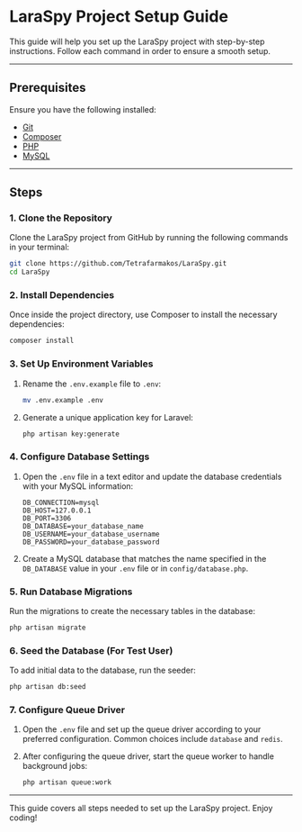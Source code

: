 
# LaraSpy Project Setup Guide

This guide will help you set up the LaraSpy project with step-by-step instructions. Follow each command in order to ensure a smooth setup.

---

## Prerequisites

Ensure you have the following installed:

- [Git](https://git-scm.com/)
- [Composer](https://getcomposer.org/)
- [PHP](https://www.php.net/downloads)
- [MySQL](https://www.mysql.com/downloads/)

---

## Steps

### 1. Clone the Repository

Clone the LaraSpy project from GitHub by running the following commands in your terminal:

```bash
git clone https://github.com/Tetrafarmakos/LaraSpy.git
cd LaraSpy
```

### 2. Install Dependencies

Once inside the project directory, use Composer to install the necessary dependencies:

```bash
composer install
```

### 3. Set Up Environment Variables

1. Rename the `.env.example` file to `.env`:

   ```bash
   mv .env.example .env
   ```

2. Generate a unique application key for Laravel:

   ```bash
   php artisan key:generate
   ```

### 4. Configure Database Settings

1. Open the `.env` file in a text editor and update the database credentials with your MySQL information:

   ```plaintext
   DB_CONNECTION=mysql
   DB_HOST=127.0.0.1
   DB_PORT=3306
   DB_DATABASE=your_database_name
   DB_USERNAME=your_database_username
   DB_PASSWORD=your_database_password
   ```

2. Create a MySQL database that matches the name specified in the `DB_DATABASE` value in your `.env` file or in `config/database.php`.

### 5. Run Database Migrations

Run the migrations to create the necessary tables in the database:

```bash
php artisan migrate
```

### 6. Seed the Database (For Test User)

To add initial data to the database, run the seeder:

```bash
php artisan db:seed
```

### 7. Configure Queue Driver

1. Open the `.env` file and set up the queue driver according to your preferred configuration. Common choices include `database` and `redis`.
2. After configuring the queue driver, start the queue worker to handle background jobs:

   ```bash
   php artisan queue:work
   ```

---

This guide covers all steps needed to set up the LaraSpy project. Enjoy coding!
